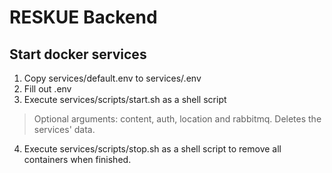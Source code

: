 # RESKUE Backend

## Start docker services
1. Copy services/default.env to services/.env
2. Fill out .env
3. Execute services/scripts/start.sh as a shell script
> Optional arguments: content, auth, location and rabbitmq. Deletes the services' data.
4. Execute services/scripts/stop.sh as a shell script to remove all containers when finished.

